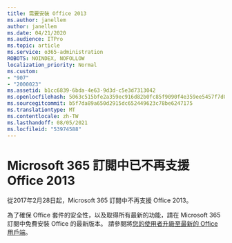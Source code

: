 ```yaml
---
title: 需要安裝 Office 2013
ms.author: janellem
author: janellem
ms.date: 04/21/2020
ms.audience: ITPro
ms.topic: article
ms.service: o365-administration
ROBOTS: NOINDEX, NOFOLLOW
localization_priority: Normal
ms.custom:
- "907"
- "2000023"
ms.assetid: b1cc6839-6bda-4e63-9d3d-c5e3d7313042
ms.openlocfilehash: 5063c515bfe2a359ec916d82b0fc85f9090f4e359ee5457f7d007693b71f7a06
ms.sourcegitcommit: b5f7da89a650d2915dc652449623c78be6247175
ms.translationtype: MT
ms.contentlocale: zh-TW
ms.lasthandoff: 08/05/2021
ms.locfileid: "53974588"
---
```

# <a name="office-2013-is-no-longer-supported-in-microsoft-365-subscriptions"></a>Microsoft 365 訂閱中已不再支援 Office 2013

從2017年2月28日起，Microsoft 365 訂閱中不再支援 Office 2013。
  
為了確保 Office 套件的安全性，以及取得所有最新的功能，請在 Microsoft 365 訂閱中免費安裝 Office 的最新版本。 請參閱將[您的使用者升級至最新的 Office 用戶端](https://docs.microsoft.com/microsoft-365/admin/setup/upgrade-users-to-latest-office-client)。
  